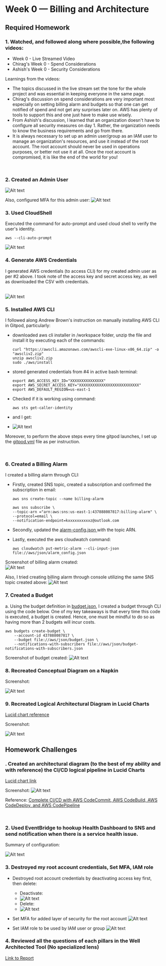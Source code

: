 # Week 0 — Billing and Architecture

## Required Homework

### 1. Watched, and followed along where possible,the following videos:
- Week 0 - Live Streamed Video
- Chirag's Week 0 - Spend Considerations
- Ashish's Week 0 - Security Considerations
  

Learnings from the videos:
- The topics discussed in the live stream set the tone for the whole project and was essential in keeping everyone in the same page.
- Chirag's discussion on spend considerations are very important most especially on setting billing alarm and budgets so that one can get notified of spend and not get any surprises later on. AWS has plenty of tools to support this and one just have to make use wisely.
- From Ashish's discussion, I learned that an organization doesn't have to configure all security measures on day 1. Rather, the organization needs to know the business requirements and go from there.
- It is always necessary to set up an admin user/group as an IAM user to manage an organization's resources, and use it instead of the root account. The root account should never be used in operations purposes, or better not use it at all. Once the root account is compromised, it is like the end of the world for you!
   
<br>

### 2. Created an Admin User

![Alt text](assets/create-admin-user.png)
<br>

Also, configured MFA for this admin user:
![Alt text](assets/admin-user-mfa.png)


### 3. Used CloudShell
Executed the command for auto-prompt and used cloud shell to verify the user's identity.
```console
aws --cli-auto-prompt 
```


![Alt text](assets/aws-cli.png)
<br> 

### 4. Generate AWS Credentials

I generated AWS credentials (to access CLI) for my created admin user as per #2 above. I took note of the access key and secret access key, as well as downloaded the CSV with credentials.

<br>![Alt text](assets/create-access-keys.png)

### 5. Installed AWS CLI
I followed along Andrew Brown's instruction on manually installing AWS CLI in Gitpod, particularly:
- downloaded aws cli installer in /workspace folder, unzip the file and install it by executing each of the commands:
    ```console
    curl "https://awscli.amazonaws.com/awscli-exe-linux-x86_64.zip" -o "awscliv2.zip"
    unzip awscliv2.zip
    sudo ./aws/install
    ```
- stored generated credentials from #4 in active bash terminal:
    ```console
    export AWS_ACCESS_KEY_ID="XXXXXXXXXXXXXXX"
    export AWS_SECRET_ACCESS_KEY="XXXXXXXXXXXXXXXXXXXXXXXXXXX"
    export AWS_DEFAULT_REGION=us-east-1
    ```
- Checked if it is working using command:
  ```console
  aws sts get-caller-identity
  ```

- and I get:
- ![Alt text](assets/aws-cli-check-user.png)

Moreover, to perform the above steps every time gitpod launches, I set up the [gitpod.yml](../.gitpod.yml) file as per instruction.

<br> 

### 6. Created a Billing Alarm

I created a billing alarm through CLI:

- Firstly, created SNS topic, created a subscription and confirmed the subscription in email:

    ```console
    aws sns create-topic --name billing-alarm
    ```

    ```console
    aws sns subscribe \
    --topic-arn ="arn:aws:sns:us-east-1:437888087817:billing-alarm" \
    --protocol=email \
    --notification-endpoint=kxxxxxxxxxxz@outlook.com
    ```
- Secondly, updated the [alarm-config.json ](../aws/json/alarm-config.json) with the topic ARN.
- Lastly, executed the aws cloudwatch command:

    ```console
    aws cloudwatch put-metric-alarm --cli-input-json file://aws/json/alarm_config.json
    ```
Screenshot of billing alarm created:
<br>![Alt text](assets/billing-alarm.png)

Also, I tried creating billing alarm through console utilizing the same SNS topic created above:
![Alt text](assets/billing-alarm-ui.png)

### 7. Created a Budget
a. Using the budget definition in [budget.json](../aws/json/budget.json), I created a budget through CLI using the code below. One of my key takeaways is that every time this code is executed, a budget is created. Hence, one must be mindful to do so as having more than 2 budgets will incur costs.

```console
aws budgets create-budget \
    --account-id 437888087817 \
    --budget file://aws/json/budget.json \
    --notifications-with-subscribers file://aws/json/budget-notifications-with-subscribers.json
```

Screenshot of budget created:
![Alt text](assets/budget.png)
<br>

### 8. Recreated Conceptual Diagram on a Napkin
Screenshot: 

![Alt text](assets/cruddur%20conceptual%20diagram.jpg)

### 9.  Recreated Logical Architectural Diagram in Lucid Charts
[Lucid chart reference](https://lucid.app/lucidchart/33b84672-6db5-4857-a377-cc9f1eb8d5f0/edit?viewport_loc=470%2C212%2C2036%2C1662%2C0_0&invitationId=inv_55e02421-1786-4a48-b8f6-db99d38de38c)

Screenshot: 

![Alt text](assets/cruddur%20logical%20architectural%20diagram.png)



## Homework Challenges

### . Created an architectural diagram (to the best of my ability and with reference) the CI/CD logical pipeline in Lucid Charts

[Lucid chart link](https://lucid.app/lucidchart/036b7207-6f33-4805-b5d8-b7144ba6e3cb/edit?viewport_loc=-446%2C-220%2C2462%2C1359%2C0_0&invitationId=inv_70da2b67-dde4-4fe9-8390-c74c389abfe1)

Screenshot:
![Alt text](assets/aws-cicd-diagram.png)

Reference: [Complete CI/CD with AWS CodeCommit, AWS CodeBuild, AWS CodeDeploy, and AWS CodePipeline](https://aws.amazon.com/blogs/devops/complete-ci-cd-with-aws-codecommit-aws-codebuild-aws-codedeploy-and-aws-codepipeline/)

<br>

### 2. Used EventBridge to hookup Health Dashboard to SNS and send notification when there is a service health issue.
Summary of configuration:

![Alt text](assets/eventbridge-service-health-sns.png)
<br>

### 3. Destroyed my root account credentials, Set MFA, IAM role
- Destroyed root account credentials by deactivating access key first, then delete:
  
  - Deactivate:
  - ![Alt text](assets/root-access-key-deactivate.png)
  - Delete:
  - ![Alt text](assets/root-access-key-delete.png)

- Set MFA for added layer of security for the root account
  ![Alt text](assets/root-mfa.png)

- Set IAM role to be used by IAM user or group
  ![Alt text](assets/root-iam-role.png)

### 4. Reviewed all the questions of each pillars in the Well Architected Tool (No specialized lens)
[Link to Report](assets/Cruddur_wellarchitected.pdf)